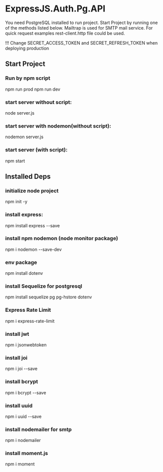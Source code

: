 # ExpressJS.Auth.Pg.API

You need PostgreSQL installed to run project.
Start Project by running one of the methods listed below.
Mailtrap is used for SMTP mail service.
For quick request examples rest-client.http file could be used.

!!! Change SECRET_ACCESS_TOKEN and SECRET_REFRESH_TOKEN when deploying production

## Start Project

### Run by npm script
npm run prod
npm run dev

### start server without script:
node server.js

### start server with nodemon(without script):
nodemon server.js

### start server (with script):
npm start


## Installed Deps

### initialize node project
npm init -y

### install express:
npm install express --save

### install npm nodemon (node monitor package)
npm i nodemon --save-dev

### env package
npm install dotenv

### install Sequelize for postgresql
npm install sequelize pg pg-hstore dotenv

### Express Rate Limit
npm i express-rate-limit

### install jwt
npm i jsonwebtoken

### install joi
npm i joi --save

### install bcrypt
npm i bcrypt --save

### install uuid
npm i uuid --save

### install nodemailer for smtp
npm i nodemailer

### install moment.js
npm i moment